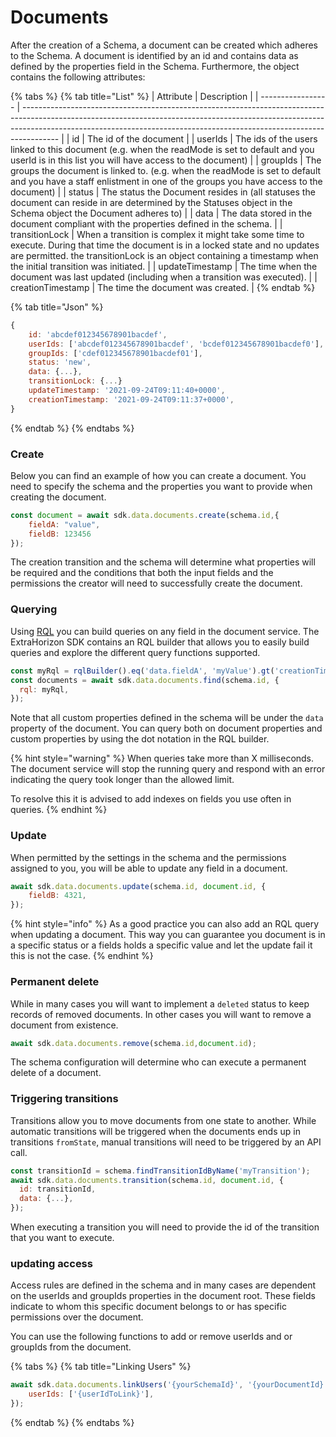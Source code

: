 # Documents

After the creation of a Schema, a document can be created which adheres to the Schema. A document is identified by an id and contains data as defined by the properties field in the Schema. Furthermore, the object contains the following attributes:

{% tabs %}
{% tab title="List" %}
| Attribute         | Description                                                                                                                                                                                                                                         |
| ----------------- | --------------------------------------------------------------------------------------------------------------------------------------------------------------------------------------------------------------------------------------------------- |
| id                | The id of the document                                                                                                                                                                                                                              |
| userIds           | The ids of the users linked to this document (e.g. when the readMode is set to default and you userId is in this list you will have access to the document)                                                                                         |
| groupIds          | The groups the document is linked to. (e.g. when the readMode is set to default and you have a staff enlistment in one of the groups you have access to the document)                                                                               |
| status            | The status the Document resides in (all statuses the document can reside in are determined by the Statuses object in the Schema object the Document adheres to)                                                                                     |
| data              | The data stored in the document compliant with the properties defined in the schema.                                                                                                                                                                |
| transitionLock    | When a transition is complex it might take some time to execute. During that time the document is in a locked state and no updates are permitted. the transitionLock is an object containing a timestamp when the initial transition was initiated. |
| updateTimestamp   | The time when the document was last updated (including when a transition was executed).                                                                                                                                                             |
| creationTimestamp | The time the document was created.                                                                                                                                                                                                                  |
{% endtab %}

{% tab title="Json" %}
```javascript
{
    id: 'abcdef012345678901bacdef',
    userIds: ['abcdef012345678901bacdef', 'bcdef012345678901bacdef0'],
    groupIds: ['cdef012345678901bacdef01'],
    status: 'new',
    data: {...},
    transitionLock: {...}
    updateTimestamp: '2021-09-24T09:11:40+0000',
    creationTimestamp: '2021-09-24T09:11:37+0000',
}
```
{% endtab %}
{% endtabs %}

### Create

Below you can find an example of how you can create a document. You need to specify the schema and the properties you want to provide when creating the document.

```javascript
const document = await sdk.data.documents.create(schema.id,{
    fieldA: "value",
    fieldB: 123456
});
```

The creation transition and the schema will determine what properties will be required and the conditions that both the input fields and the permissions the creator will need to successfully create the document.

### Querying

Using [RQL](../../../for-developers/resource-query-language-rql.md) you can build queries on any field in the document service. The ExtraHorizon SDK contains an RQL builder that allows you to easily build queries and explore the different query functions supported.

```javascript
const myRql = rqlBuilder().eq('data.fieldA', 'myValue').gt('creationTimestamp', '2021-01-21').build();
const documents = await sdk.data.documents.find(schema.id, {
  rql: myRql,
});
```

Note that all custom properties defined in the schema will be under the `data` property of the document. You can query both on document properties and custom properties by using the dot notation in the RQL builder.

{% hint style="warning" %}
When queries take more than X milliseconds. The document service will stop the running query and respond with an error indicating the query took longer than the allowed limit.

To resolve this it is advised to add indexes on fields you use often in queries.
{% endhint %}

### Update

When permitted by the settings in the schema and the permissions assigned to you, you will be able to update any field in a document.

```javascript
await sdk.data.documents.update(schema.id, document.id, {
    fieldB: 4321,
});
```

{% hint style="info" %}
As a good practice you can also add an RQL query when updating a document. This way you can guarantee you document is in a specific status or a fields holds a specific value and let the update fail it this is not the case.
{% endhint %}

### Permanent delete

While in many cases you will want to implement a `deleted` status to keep records of removed documents. In other cases you will want to remove a document from existence.

```javascript
await sdk.data.documents.remove(schema.id,document.id);
```

The schema configuration will determine who can execute a permanent delete of a document.

### Triggering transitions

Transitions allow you to move documents from one state to another. While automatic transitions will be triggered when the documents ends up in transitions `fromState`, manual transitions will need to be triggered by an API call.

```javascript
const transitionId = schema.findTransitionIdByName('myTransition');
await sdk.data.documents.transition(schema.id, document.id, {
  id: transitionId,
  data: {...},
});
```

When executing a transition you will need to provide the id of the transition that you want to execute.

### updating access

Access rules are defined in the schema and in many cases are dependent on the userIds and groupIds properties in the document root. These fields indicate to whom this specific document belongs to or has specific permissions over the document.

You can use the following functions to add or remove userIds and or groupIds from the document.

{% tabs %}
{% tab title="Linking Users" %}
```javascript
await sdk.data.documents.linkUsers('{yourSchemaId}', '{yourDocumentId}', {
    userIds: ['{userIdToLink}'],
});
```
{% endtab %}
{% endtabs %}
